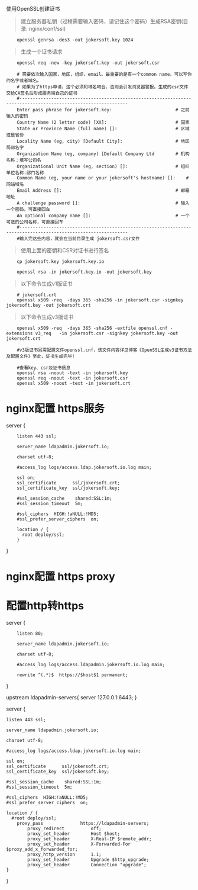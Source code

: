 
使用OpenSSL创建证书


> 建立服务器私钥（过程需要输入密码，请记住这个密码）生成RSA密钥(目录:  nginx/conf/ssl)

		openssl genrsa -des3 -out jokersoft.key 1024

> 生成一个证书请求    

		openssl req -new -key jokersoft.key -out jokersoft.csr

		# 需要依次输入国家，地区，组织，email。最重要的是有一个common name，可以写你的名字或者域名。
		# 如果为了https申请，这个必须和域名吻合，否则会引发浏览器警报。生成的csr文件交给CA签名后形成服务端自己的证书
		#---------------------------------------------------------------------------------------------------------------
		Enter pass phrase for jokersoft.key:						# 之前输入的密码
		Country Name (2 letter code) [XX]:							# 国家
		State or Province Name (full name) []:						# 区域或是省份
		Locality Name (eg, city) [Default City]:					# 地区局部名字
		Organization Name (eg, company) [Default Company Ltd		# 机构名称：填写公司名
		Organizational Unit Name (eg, section) []:					# 组织单位名称:部门名称
		Common Name (eg, your name or your jokersoft's hostname) []:	# 网站域名
		Email Address []:											# 邮箱地址
		A challenge password []:									# 输入一个密码，可直接回车
		An optional company name []:								# 一个可选的公司名称，可直接回车
		#---------------------------------------------------------------------------------------------------------------
		#输入完这些内容，就会在当前目录生成 jokersoft.csr文件

> 使用上面的密钥和CSR对证书进行签名

		cp jokersoft.key jokersoft.key.io

		openssl rsa -in jokersoft.key.io -out jokersoft.key

> 以下命令生成v1版证书

		# jokersoft.crt
		openssl x509 -req  -days 365 -sha256 -in jokersoft.csr -signkey jokersoft.key -out jokersoft.crt

> 以下命令生成v3版证书

		openssl x509 -req  -days 365 -sha256 -extfile openssl.cnf -extensions v3_req   -in jokersoft.csr -signkey jokersoft.key -out jokersoft.crt

		#v3版证书另需配置文件openssl.cnf，该文件内容详见博客《OpenSSL生成v3证书方法及配置文件》至此，证书生成完毕!
		
		#查看key、csr及证书信息
		openssl rsa -noout -text -in jokersoft.key
		openssl req -noout -text -in jokersoft.csr
		openssl x509 -noout -text -in jokersoft.crt

# nginx配置 https服务

server {

        listen 443 ssl;

        server_name ldapadmin.jokersoft.io;

        charset utf-8;
        
        #access_log logs/access.ldap.jokersoft.io.log main;

		ssl on;
		ssl_certificate      ssl/jokersoft.crt;
		ssl_certificate_key  ssl/jokersoft.key;
		
		#ssl_session_cache    shared:SSL:1m;
		#ssl_session_timeout  5m;

		#ssl_ciphers  HIGH:!aNULL:!MD5;
		#ssl_prefer_server_ciphers  on;

		location / {
		  root deploy/ssl; 
		}

}

# nginx配置 https proxy

# 配置http转https

server {

        listen 80;

        server_name ldapadmin.jokersoft.io;

        charset utf-8;
        
        #access_log logs/access.ldapadmin.jokersoft.io.log main;

		rewrite ^(.*)$  https://$host$1 permanent;

}

upstream ldapadmin-servers{
        server 127.0.0.1:6443;
}

server {

    listen 443 ssl;

    server_name ldapadmin.jokersoft.io;

    charset utf-8;
    
    #access_log logs/access.ldap.jokersoft.io.log main;

	ssl on;
	ssl_certificate      ssl/jokersoft.crt;
	ssl_certificate_key  ssl/jokersoft.key;
	
	#ssl_session_cache    shared:SSL:1m;
	#ssl_session_timeout  5m;

	#ssl_ciphers  HIGH:!aNULL:!MD5;
	#ssl_prefer_server_ciphers  on;

	location / {
	  #root deploy/ssl;
	    proxy_pass              https://ldapadmin-servers;
            proxy_redirect          off;
            proxy_set_header        Host $host;
            proxy_set_header        X-Real-IP $remote_addr;
            proxy_set_header        X-Forwarded-For $proxy_add_x_forwarded_for;
            proxy_http_version      1.1;
            proxy_set_header        Upgrade $http_upgrade;
            proxy_set_header        Connection "upgrade";
	}

}



